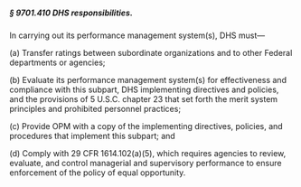 ##### § 9701.410 DHS responsibilities. #####

In carrying out its performance management system(s), DHS must—

(a) Transfer ratings between subordinate organizations and to other Federal departments or agencies;

(b) Evaluate its performance management system(s) for effectiveness and compliance with this subpart, DHS implementing directives and policies, and the provisions of 5 U.S.C. chapter 23 that set forth the merit system principles and prohibited personnel practices;

(c) Provide OPM with a copy of the implementing directives, policies, and procedures that implement this subpart; and

(d) Comply with 29 CFR 1614.102(a)(5), which requires agencies to review, evaluate, and control managerial and supervisory performance to ensure enforcement of the policy of equal opportunity.